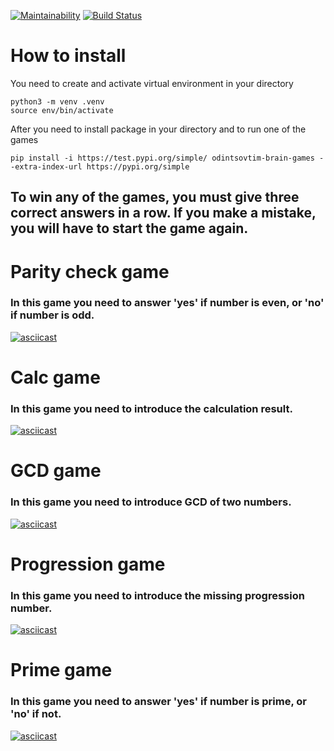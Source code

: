 [![Maintainability](https://api.codeclimate.com/v1/badges/383163683ac10484127c/maintainability)](https://codeclimate.com/github/OdintsovTim/python-project-lvl1/maintainability)
[![Build Status](https://travis-ci.org/OdintsovTim/python-project-lvl1.svg?branch=master)](https://travis-ci.org/OdintsovTim/python-project-lvl1)

# How to install

You need to create and activate virtual environment in your directory

```
python3 -m venv .venv
source env/bin/activate
```

After you need to install package in your directory and to run one of the games

```
pip install -i https://test.pypi.org/simple/ odintsovtim-brain-games --extra-index-url https://pypi.org/simple
```


## To win any of the games, you must give three correct answers in a row. If you make a mistake, you will have to start the game again.

# Parity check game
### In this game you need to answer 'yes' if number is even, or 'no' if number is odd.
[![asciicast](https://asciinema.org/a/rzDoloBU7ILpyWAWXTI9RNodY.svg)](https://asciinema.org/a/rzDoloBU7ILpyWAWXTI9RNodY)

# Calc game
### In this game you need to introduce the calculation result.
[![asciicast](https://asciinema.org/a/qYrEXclK4OwItRDILe3C89Ll9.svg)](https://asciinema.org/a/qYrEXclK4OwItRDILe3C89Ll9)

# GCD game
### In this game you need to introduce GCD of two numbers.
[![asciicast](https://asciinema.org/a/zOEpQhRrPXeqfJr6nyrPgISfu.svg)](https://asciinema.org/a/zOEpQhRrPXeqfJr6nyrPgISfu)

# Progression game
### In this game you need to introduce the missing progression number.
[![asciicast](https://asciinema.org/a/O7cWE1bfLH962IEh0w0xsJLtS.svg)](https://asciinema.org/a/O7cWE1bfLH962IEh0w0xsJLtS)

# Prime game
### In this game you need to answer 'yes' if number is prime, or 'no' if not.
[![asciicast](https://asciinema.org/a/ISAiC1KQexZ0KRlzPghdxuOMq.svg)](https://asciinema.org/a/ISAiC1KQexZ0KRlzPghdxuOMq)